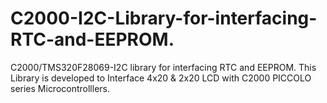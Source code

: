 # C2000-I2C-Library-for-interfacing-RTC-and-EEPROM.
C2000/TMS320F28069-I2C library for interfacing RTC and EEPROM.
This Library is developed to Interface 4x20 & 2x20 LCD with C2000 PICCOLO series Microcontrolllers.
